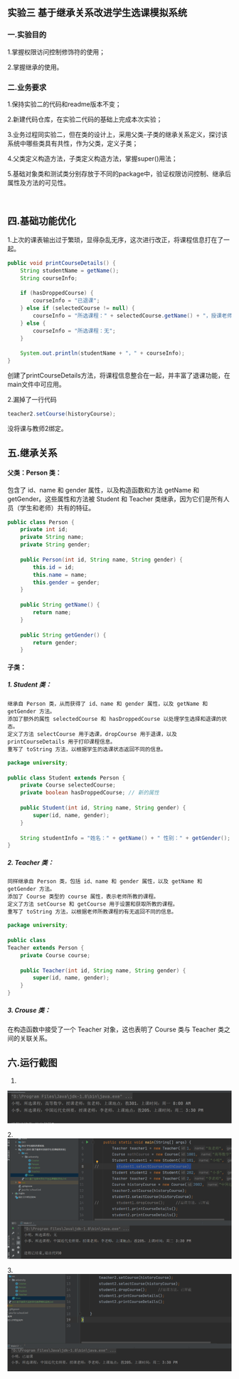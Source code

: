## 实验三  基于继承关系改进学生选课模拟系统

### 一.实验目的

1.掌握权限访问控制修饰符的使用；

2.掌握继承的使用。

### 二.业务要求

1.保持实验二的代码和readme版本不变；

2.新建代码仓库，在实验二代码的基础上完成本次实验；

3.业务过程同实验二，但在类的设计上，采用父类-子类的继承关系定义，探讨该系统中哪些类具有共性，作为父类，定义子类；

4.父类定义构造方法，子类定义构造方法，掌握super()用法；

5.基础对象类和测试类分别存放于不同的package中，验证权限访问控制、继承后属性及方法的可见性。

​	

## 四.基础功能优化

1.上次的课表输出过于繁琐，显得杂乱无序，这次进行改正，将课程信息打在了一起。

```java
public void printCourseDetails() {
    String studentName = getName();
    String courseInfo;

    if (hasDroppedCourse) {
        courseInfo = "已退课";
    } else if (selectedCourse != null) {
        courseInfo = "所选课程：" + selectedCourse.getName() + "，授课老师：" + selectedCourse.getTeacher().getName() + "，上课地点：" + selectedCourse.getLocation() + "，上课时间：" + selectedCourse.getTime();
    } else {
        courseInfo = "所选课程：无";
    }

    System.out.println(studentName + "，" + courseInfo);
}
```

创建了printCourseDetails方法，将课程信息整合在一起，并丰富了退课功能，在main文件中可应用。

2.漏掉了一行代码

```java
teacher2.setCourse(historyCourse);
```

没将课与教师2绑定。

## 五.继承关系

#### 父类：Person 类：

包含了 id、name 和 gender 属性，以及构造函数和方法 getName 和 getGender。这些属性和方法被 Student 和 Teacher 类继承，因为它们是所有人员（学生和老师）共有的特征。

```java
public class Person {
    private int id;
    private String name;
    private String gender;

    public Person(int id, String name, String gender) {
        this.id = id;
        this.name = name;
        this.gender = gender;
    }

    public String getName() {
        return name;
    }

    public String getGender() {
        return gender;
    }
```

#### 子类：

##### 1. Student 类：

```
继承自 Person 类，从而获得了 id、name 和 gender 属性，以及 getName 和 getGender 方法。
添加了额外的属性 selectedCourse 和 hasDroppedCourse 以处理学生选择和退课的状态。
定义了方法 selectCourse 用于选课，dropCourse 用于退课，以及 printCourseDetails 用于打印课程信息。
重写了 toString 方法，以根据学生的选课状态返回不同的信息。
```

```java
package university;

public class Student extends Person {
    private Course selectedCourse;
    private boolean hasDroppedCourse; // 新的属性

    public Student(int id, String name, String gender) {
        super(id, name, gender);
    }

    String studentInfo = "姓名：" + getName() + " 性别：" + getGender();
}
```

##### 2. Teacher 类：

```
同样继承自 Person 类，包括 id、name 和 gender 属性，以及 getName 和 getGender 方法。
添加了 Course 类型的 course 属性，表示老师所教的课程。
定义了方法 setCourse 和 getCourse 用于设置和获取所教的课程。
重写了 toString 方法，以根据老师所教课程的有无返回不同的信息。
```

```java
package university;

public class
Teacher extends Person {
    private Course course;

    public Teacher(int id, String name, String gender) {
        super(id, name, gender);
    }
}
```

##### 3. Crouse 类：

在构造函数中接受了一个 Teacher 对象，这也表明了 Course 类与 Teacher 类之间的关联关系。

## 六.运行截图

1.

![正常选课](https://github.com/Byzhazha/java_for_school/blob/master/EX3%20%E5%9F%BA%E4%BA%8E%E7%BB%A7%E6%89%BF%E5%85%B3%E7%B3%BB%E7%9A%84%E5%AD%A6%E7%94%9F%E9%80%89%E8%AF%BE%E6%A8%A1%E6%8B%9F%E7%B3%BB%E7%BB%9F/%E6%AD%A3%E5%B8%B8%E9%80%89%E8%AF%BE.png)

2.![未选课](https://github.com/Byzhazha/java_for_school/blob/master/EX3%20%E5%9F%BA%E4%BA%8E%E7%BB%A7%E6%89%BF%E5%85%B3%E7%B3%BB%E7%9A%84%E5%AD%A6%E7%94%9F%E9%80%89%E8%AF%BE%E6%A8%A1%E6%8B%9F%E7%B3%BB%E7%BB%9F/%E6%9C%AA%E9%80%89%E8%AF%BE.png)

3.![退课](https://github.com/Byzhazha/java_for_school/blob/master/EX3%20%E5%9F%BA%E4%BA%8E%E7%BB%A7%E6%89%BF%E5%85%B3%E7%B3%BB%E7%9A%84%E5%AD%A6%E7%94%9F%E9%80%89%E8%AF%BE%E6%A8%A1%E6%8B%9F%E7%B3%BB%E7%BB%9F/%E9%80%80%E8%AF%BE.png)